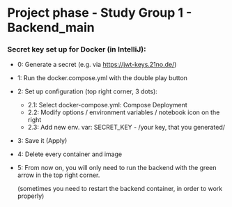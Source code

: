 
<h1>Project phase - Study Group 1 - Backend_main</h1>


<h3 >Secret key set up for Docker (in IntelliJ):</h3>

- 0: Generate a secret (e.g. via https://jwt-keys.21no.de/)
- 1: Run the docker.compose.yml with the double play button
- 2: Set up configuration (top right corner, 3 dots):
    - 2.1: Select docker-compose.yml: Compose Deployment
    - 2.2: Modify options / environment variables / notebook icon on the right
    - 2.3: Add new env. var: SECRET_KEY - /your key, that you generated/
- 3: Save it (Apply)
- 4: Delete every container and image
- 5: From now on, you will only need to run the backend with the green arrow in the top right corner.

  (sometimes you need to restart the backend container, in order to work properly)